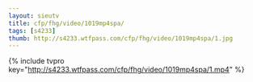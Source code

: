 ```yaml
--- 
layout: sieutv
title: cfp/fhg/video/1019mp4spa/
tags: [s4233]
thumb: http://s4233.wtfpass.com/cfp/fhg/video/1019mp4spa/1.jpg
---
```

{% include tvpro key="http://s4233.wtfpass.com/cfp/fhg/video/1019mp4spa/1.mp4" %} 
